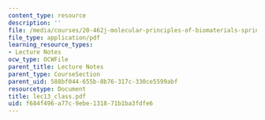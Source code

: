 ```yaml
---
content_type: resource
description: ''
file: /media/courses/20-462j-molecular-principles-of-biomaterials-spring-2006/f684f496a77c9ebe131871b1ba3fdfe6_lec13_class.pdf
file_type: application/pdf
learning_resource_types:
- Lecture Notes
ocw_type: OCWFile
parent_title: Lecture Notes
parent_type: CourseSection
parent_uid: 588bf044-655b-8b76-317c-330ce5599abf
resourcetype: Document
title: lec13_class.pdf
uid: f684f496-a77c-9ebe-1318-71b1ba3fdfe6
---
```

